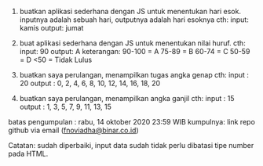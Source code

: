 1. buatkan aplikasi sederhana dengan JS untuk menentukan hari esok. inputnya adalah sebuah hari, outputnya adalah hari esoknya
   cth:
   input: kamis
   output: jumat

2. buat aplikasi sederhana dengan JS untuk menentukan nilai huruf.
   cth:
   input: 90
   output: A
   keterangan:
   90-100 = A
   75-89 = B
   60-74 = C
   50-59 = D
   <50 = Tidak Lulus

3. buatkan saya perulangan, menampilkan tugas angka genap
   cth:
   input : 20
   output : 0, 2, 4, 6, 8, 10, 12, 14, 16, 18, 20

4. buatkan saya perulangan, menampilkan angka ganjil
   cth:
   input : 15
   output : 1, 3, 5, 7, 9, 11, 13, 15

batas pengumpulan : rabu, 14 oktober 2020 23:59 WIB
kumpulnya: link repo github via email (fnoviadha@binar.co.id)

Catatan: sudah diperbaiki, input data sudah tidak perlu dibatasi tipe number pada HTML.
